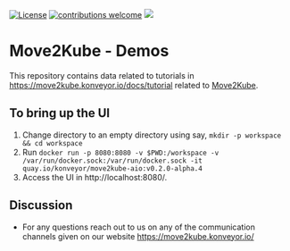 [![License](https://img.shields.io/:license-apache-blue.svg)](https://www.apache.org/licenses/LICENSE-2.0.html)
[![contributions welcome](https://img.shields.io/badge/contributions-welcome-brightgreen.svg?style=flat)](https://github.com/konveyor/move2kube-demos/pulls)
[<img src="https://img.shields.io/badge/slack-konveyor/move2kube-green.svg?logo=slack">](https://kubernetes.slack.com/archives/CR85S82A2)

# Move2Kube - Demos

This repository contains data related to tutorials in https://move2kube.konveyor.io/docs/tutorial related to [Move2Kube](https://github.com/konveyor/move2kube).

## To bring up the UI

1. Change directory to an empty directory using say, `mkdir -p workspace && cd workspace`
1. Run `docker run -p 8080:8080 -v $PWD:/workspace -v /var/run/docker.sock:/var/run/docker.sock -it quay.io/konveyor/move2kube-aio:v0.2.0-alpha.4`
1. Access the UI in http://localhost:8080/.

## Discussion

* For any questions reach out to us on any of the communication channels given on our website https://move2kube.konveyor.io/
